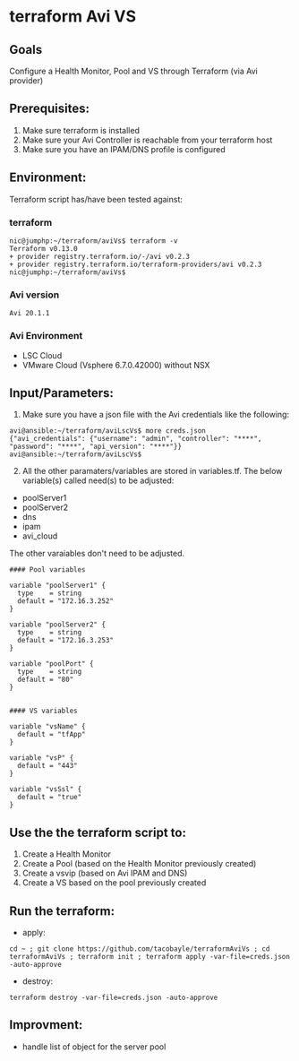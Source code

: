 # terraform Avi VS

## Goals
Configure a Health Monitor, Pool and VS through Terraform (via Avi provider)

## Prerequisites:
1. Make sure terraform is installed
2. Make sure your Avi Controller is reachable from your terraform host
3. Make sure you have an IPAM/DNS profile is configured

## Environment:

Terraform script has/have been tested against:

### terraform

```
nic@jumphp:~/terraform/aviVs$ terraform -v
Terraform v0.13.0
+ provider registry.terraform.io/-/avi v0.2.3
+ provider registry.terraform.io/terraform-providers/avi v0.2.3
nic@jumphp:~/terraform/aviVs$
```

### Avi version

```
Avi 20.1.1
```

### Avi Environment

- LSC Cloud
- VMware Cloud (Vsphere 6.7.0.42000) without NSX


## Input/Parameters:

1. Make sure you have a json file with the Avi credentials like the following:

```
avi@ansible:~/terraform/aviLscVs$ more creds.json
{"avi_credentials": {"username": "admin", "controller": "****", "password": "****", "api_version": "****"}}
avi@ansible:~/terraform/aviLscVs$
```

2. All the other paramaters/variables are stored in variables.tf.
The below variable(s) called need(s) to be adjusted:
- poolServer1
- poolServer2
- dns
- ipam
- avi_cloud

The other varaiables don't need to be adjusted.

```
#### Pool variables

variable "poolServer1" {
  type    = string
  default = "172.16.3.252"
}

variable "poolServer2" {
  type    = string
  default = "172.16.3.253"
}

variable "poolPort" {
  type    = string
  default = "80"
}


#### VS variables

variable "vsName" {
  default = "tfApp"
}

variable "vsP" {
  default = "443"
}

variable "vsSsl" {
  default = "true"
}
```

## Use the the terraform script to:
1. Create a Health Monitor
2. Create a Pool (based on the Health Monitor previously created)
3. Create a vsvip (based on Avi IPAM and DNS)
4. Create a VS based on the pool previously created

## Run the terraform:
- apply:
```
cd ~ ; git clone https://github.com/tacobayle/terraformAviVs ; cd terraformAviVs ; terraform init ; terraform apply -var-file=creds.json -auto-approve
```
- destroy:
```
terraform destroy -var-file=creds.json -auto-approve
```

## Improvment:
- handle list of object for the server pool
